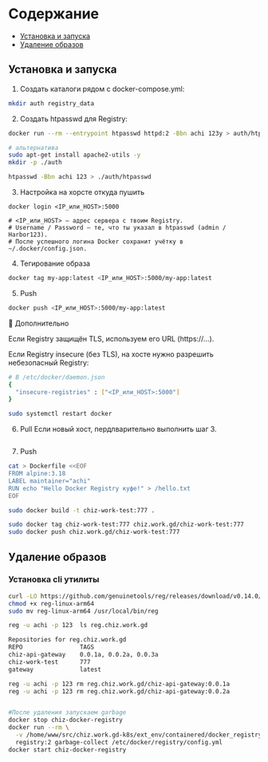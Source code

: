 # Содержание
- [Установка и запуска](#установка-и-запуска)
- [Удаление образов](#удаление-образов)




## Установка и запуска

1. Создать каталоги рядом с docker-compose.yml:

```sh
mkdir auth registry_data
```

2. Создать htpasswd для Registry:

```sh
docker run --rm --entrypoint htpasswd httpd:2 -Bbn achi 123y > auth/htpasswd
```

```sh
# альтернатива
sudo apt-get install apache2-utils -y
mkdir -p ./auth

htpasswd -Bbn achi 123 > ./auth/htpasswd
```

3. Настройка на хорсте откуда пушить

```ssh
docker login <IP_или_HOST>:5000

# <IP_или_HOST> — адрес сервера с твоим Registry.
# Username / Password — те, что ты указал в htpasswd (admin / Harbor123).
# После успешного логина Docker сохранит учётку в ~/.docker/config.json.

```

4. Тегирование образа

```sh
docker tag my-app:latest <IP_или_HOST>:5000/my-app:latest
```

5. Push

```sh
docker push <IP_или_HOST>:5000/my-app:latest
```

🔹 Дополнительно

Если Registry защищён TLS, используем его URL (https://...).

Если Registry insecure (без TLS), на хосте нужно разрешить небезопасный Registry:

```sh
# В /etc/docker/daemon.json
{
  "insecure-registries" : ["<IP_или_HOST>:5000"]
}
```

```sh
sudo systemctl restart docker
```

6. Pull
   Если новый хост, пердлварительно выполнить шаг 3.

```shdocker pull <IP_или_HOST>:5000/my-app:latest

```

7. Push

```sh
cat > Dockerfile <<EOF
FROM alpine:3.18
LABEL maintainer="achi"
RUN echo "Hello Docker Registry куфе!" > /hello.txt
EOF
```

```sh
sudo docker build -t chiz-work-test:777 .
```

```sh
sudo docker tag chiz-work-test:777 chiz.work.gd/chiz-work-test:777
sudo docker push chiz.work.gd/chiz-work-test:777
```


## Удаление образов 
### Установка cli утилиты

```sh
curl -LO https://github.com/genuinetools/reg/releases/download/v0.14.0/reg-linux-arm64       
chmod +x reg-linux-arm64
sudo mv reg-linux-arm64 /usr/local/bin/reg
```

```sh 
reg -u achi -p 123  ls reg.chiz.work.gd

Repositories for reg.chiz.work.gd
REPO                TAGS
chiz-api-gateway    0.0.1a, 0.0.2a, 0.0.3a
chiz-work-test      777
gateway             latest
```

```sh
reg -u achi -p 123 rm reg.chiz.work.gd/chiz-api-gateway:0.0.1a
reg -u achi -p 123 rm reg.chiz.work.gd/chiz-api-gateway:0.0.2a


#После удаления запускаем garbage
docker stop chiz-docker-registry
docker run --rm \
  -v /home/www/src/chiz.work.gd-k8s/ext_env/containered/docker_registry/registry_data/:/var/lib/registry \
  registry:2 garbage-collect /etc/docker/registry/config.yml
docker start chiz-docker-registry

```
